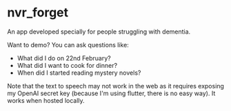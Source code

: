 # nvr_forget
An app developed specially for people struggling with dementia.

Want to demo?
You can ask questions like:
- What did I do on 22nd February?
- What did I want to cook for dinner?
- When did I started reading mystery novels?

Note that the text to speech may not work in the web as it requires exposing my OpenAI secret key (because I'm using flutter, there is no easy way). It works when hosted locally.